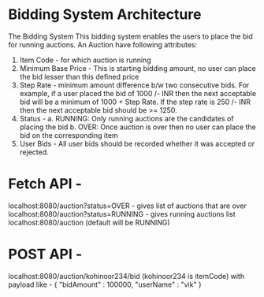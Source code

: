 # Bidding System Architecture
The Bidding System
This bidding system enables the users to place the bid for running auctions.
An Auction have following attributes:
1. Item Code - for which auction is running
2. Minimum Base Price - This is starting bidding amount, no user can place the bid
lesser than this defined price
3. Step Rate - minimum amount difference b/w two consecutive bids. For example, if a
user placed the bid of 1000 /- INR then the next acceptable bid will be a minimum of
1000 + Step Rate. If the step rate is 250 /- INR then the next acceptable bid should
be >= 1250.
4. Status -
a. RUNNING: Only running auctions are the candidates of placing the bid
b. OVER: Once auction is over then no user can place the bid on the
corresponding item
5. User Bids - All user bids should be recorded whether it was accepted or rejected.

# Fetch API -
localhost:8080/auction?status=OVER - gives list of auctions that are over
localhost:8080/auction?status=RUNNING - gives running auctions list
localhost:8080/auction (default will be RUNNING)

# POST API -
localhost:8080/auction/kohinoor234/bid  (kohinoor234 is itemCode)
with payload like - 
{
	"bidAmount" : 100000,
	"userName" : "vik"
}
